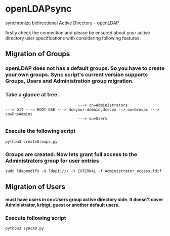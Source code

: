 # openLDAPsync
synchronize bidirectional Active Directory - openLDAP

firstly check the connection and please be ensured about your active directory user specifications with considering following features.


## Migration of Groups

### openLDAP does not has a default groups. So you have to create your own groups. Sync script's current version supports Groups, Users and Administration group migration.

### Take a glance at tree.
```
								---> cn=Administrators
---> DIT ---> ROOT DSE ---> dc=your-domain,dc=com --> ou=Groups ---> cn=DnsAdmins
								---> ou=Users
```
### Execute the following script
```
python3 createGroups.py
```
### Groups are created. Now lets grant full access to the Administrators group for user entries

```
sudo ldapmodify -H ldapi:/// -Y EXTERNAL -f Administrator_access.ldif
```



## Migration of Users


#### must have users in cn=Users group active directory side. It doesn't cover Administrator, krbtgt, guest or another default users.

### Execute following script

```
python3 syncAD.py
```


